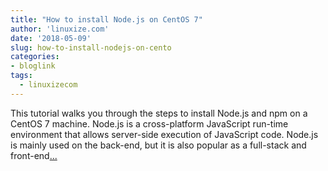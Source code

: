 ```yaml
---
title: "How to install Node.js on CentOS 7"
author: 'linuxize.com'
date: '2018-05-09'
slug: how-to-install-nodejs-on-cento
categories:
- bloglink
tags:
  - linuxizecom
---
```


This tutorial walks you through the steps to install Node.js and npm on a CentOS 7 machine. Node.js is a cross-platform JavaScript run-time environment that allows server-side execution of JavaScript code. Node.js is mainly used on the back-end, but it is also popular as a full-stack and front-end[... <i class="fas fa-external-link-alt"></i>](https://linuxize.com/post/how-to-install-node-js-on-centos-7/)

